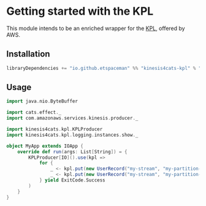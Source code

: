 # Getting started with the KPL

This module intends to be an enriched wrapper for the [KPL](https://docs.aws.amazon.com/streams/latest/dev/developing-producers-with-kpl.html), offered by AWS.

## Installation

```scala
libraryDependencies += "io.github.etspaceman" %% "kinesis4cats-kpl" % "@VERSION@"
```

## Usage

```scala mdoc:compile-only
import java.nio.ByteBuffer

import cats.effect._
import com.amazonaws.services.kinesis.producer._

import kinesis4cats.kpl.KPLProducer
import kinesis4cats.kpl.logging.instances.show._

object MyApp extends IOApp {
    override def run(args: List[String]) = {
        KPLProducer[IO]().use(kpl => 
            for {
                _ <- kpl.put(new UserRecord("my-stream", "my-partition-key", ByteBuffer.wrap("some-data".getBytes())))
                _ <- kpl.put(new UserRecord("my-stream", "my-partition-key2", ByteBuffer.wrap("some-data2".getBytes())))
            } yield ExitCode.Success
        )
    }
}
```
